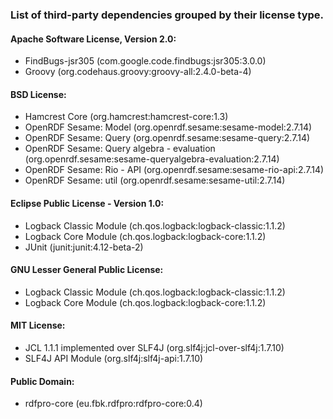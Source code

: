 ### List of third-party dependencies grouped by their license type.

#### Apache Software License, Version 2.0:

  * FindBugs-jsr305 (com.google.code.findbugs:jsr305:3.0.0)
  * Groovy (org.codehaus.groovy:groovy-all:2.4.0-beta-4)

#### BSD License:

  * Hamcrest Core (org.hamcrest:hamcrest-core:1.3)
  * OpenRDF Sesame: Model (org.openrdf.sesame:sesame-model:2.7.14)
  * OpenRDF Sesame: Query (org.openrdf.sesame:sesame-query:2.7.14)
  * OpenRDF Sesame: Query algebra - evaluation (org.openrdf.sesame:sesame-queryalgebra-evaluation:2.7.14)
  * OpenRDF Sesame: Rio - API (org.openrdf.sesame:sesame-rio-api:2.7.14)
  * OpenRDF Sesame: util (org.openrdf.sesame:sesame-util:2.7.14)

#### Eclipse Public License - Version 1.0:

  * Logback Classic Module (ch.qos.logback:logback-classic:1.1.2)
  * Logback Core Module (ch.qos.logback:logback-core:1.1.2)
  * JUnit (junit:junit:4.12-beta-2)

#### GNU Lesser General Public License:

  * Logback Classic Module (ch.qos.logback:logback-classic:1.1.2)
  * Logback Core Module (ch.qos.logback:logback-core:1.1.2)

#### MIT License:

  * JCL 1.1.1 implemented over SLF4J (org.slf4j:jcl-over-slf4j:1.7.10)
  * SLF4J API Module (org.slf4j:slf4j-api:1.7.10)

#### Public Domain:

  * rdfpro-core (eu.fbk.rdfpro:rdfpro-core:0.4)
